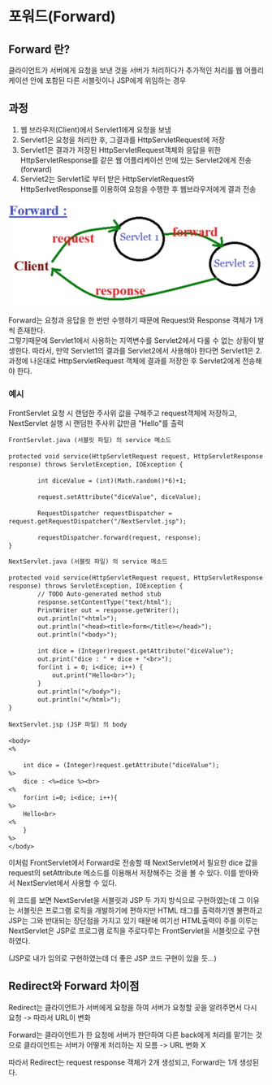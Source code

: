 # 포워드(Forward)

## Forward 란?

클라이언트가 서버에게 요청을 보낸 것을 서버가 처리하다가 추가적인 처리를 웹 어플리케이션 안에 포함된 다른 서블릿이나 JSP에게 위임하는 경우

## 과정

1. 웹 브라우저(Client)에서 Servlet1에게 요청을 보냄
2. Servlet1은 요청을 처리한 후, 그결과를 HttpServletRequest에 저장
3. Servlet1은 결과가 저장된 HttpServletRequest객체와 응답을 위한 HttpServletResponse를 같은 웹 어플리케이션 안에 있는 Servlet2에게 전송(forward)
4. Servlet2는 Servlet1로 부터 받은 HttpServletRequest와 HttpSerlvetResponse를 이용하여 요청을 수행한 후 웹브라우저에게 결과 전송

![Forward 과정](/picture/Forward_과정.JPG)

Forward는 요청과 응답을 한 번만 수행하기 때문에 Request와 Response 객체가 1개씩 존재한다.   
그렇기때문에 Servlet1에서 사용하는 지역변수를 Servlet2에서 다룰 수 없는 상황이 발생한다. 따라서, 만약 Servlet1의 결과를 Servlet2에서 사용해야 한다면 Servlet1은 2.과정에 나온대로 HttpServletRequest 객체에 결과를 저장한 후 Servlet2에게 전송해야 한다.

### 예시

FrontServlet 요청 시 랜덤한 주사위 값을 구해주고 request객체에 저장하고, NextServlet 실행 시 랜덤한 주사위 값만큼 "Hello"를 출력

```
FrontServlet.java (서블릿 파일) 의 service 메소드

protected void service(HttpServletRequest request, HttpServletResponse response) throws ServletException, IOException {
    	
    	int diceValue = (int)(Math.random()*6)+1;
    	
    	request.setAttribute("diceValue", diceValue);
    	
    	RequestDispatcher requestDispatcher = request.getRequestDispatcher("/NextServlet.jsp");
    	
    	requestDispatcher.forward(request, response);
}
```

```
NextServlet.java (서블릿 파일) 의 service 메소드

protected void service(HttpServletRequest request, HttpServletResponse response) throws ServletException, IOException {
		// TODO Auto-generated method stub
		response.setContentType("text/html");
		PrintWriter out = response.getWriter();
		out.println("<html>");
		out.println("<head><title>form</title></head>");
		out.println("<body>");
		
		int dice = (Integer)request.getAttribute("diceValue");
		out.print("dice : " + dice + "<br>");
		for(int i = 0; i<dice; i++) {
			out.print("Hello<br>");
		}
		out.println("</body>");
		out.println("</html>");
}

NextServlet.jsp (JSP 파일) 의 body

<body>
<% 

	int dice = (Integer)request.getAttribute("diceValue");
%>
	dice : <%=dice %><br>
<%
	for(int i=0; i<dice; i++){
%>
	Hello<br>
<%
	}
%>
</body>
```

이처럼 FrontServlet에서 Forward로 전송할 때 NextServlet에서 필요한 dice 값을 request의 setAttribute 메소드를 이용해서 저장해주는 것을 볼 수 있다. 이를 받아와서 NextServlet에서 사용할 수 있다.

위 코드를 보면 NextServlet을 서블릿과 JSP 두 가지 방식으로 구현하였는데 그 이유는 서블릿은 프로그램 로직을 개발하기에 편하지만 HTML 태그를 출력하기엔 불편하고 JSP는 그와 반대되는 장단점을 가지고 있기 때문에 여기선 HTML출력이 주를 이루는 NextServlet은 JSP로 프로그램 로직을 주로다루는 FrontServlet을 서블릿으로 구현하였다.

(JSP로 내가 임의로 구현하였는데 더 좋은 JSP 코드 구현이 있을 듯...)


## Redirect와 Forward 차이점

Redirect는 클라이언트가 서버에게 요청을 하여 서버가 요청할 곳을 알려주면서 다시 요청 -> 따라서 URL이 변화

Forward는 클라이언트가 한 요청에 서버가 판단하여 다른 back에게 처리를 맡기는 것으로 클라이언트는 서버가 어떻게 처리하는 지 모름 -> URL 변화 X

따라서 Redirect는 request response 객체가 2개 생성되고, Forward는 1개 생성된다.